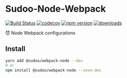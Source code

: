 # Sudoo-Node-Webpack

[![Build Status](https://travis-ci.com/SudoDotDog/Sudoo-Node-Webpack.svg?branch=master)](https://travis-ci.com/SudoDotDog/Sudoo-Node-Webpack)
[![codecov](https://codecov.io/gh/SudoDotDog/Sudoo-Node-Webpack/branch/master/graph/badge.svg)](https://codecov.io/gh/SudoDotDog/Sudoo-Node-Webpack)
[![npm version](https://badge.fury.io/js/%40sudoo%2Fwebpack-node.svg)](https://badge.fury.io/js/%40sudoo%2Fwebpack-node)
[![downloads](https://img.shields.io/npm/dm/@sudoo/webpack-node.svg)](https://www.npmjs.com/package/@sudoo/webpack-node)

:smiling_imp: Node Webpack configurations

## Install

```sh
yarn add @sudoo/webpack-node --dev
# Or
npm install @sudoo/webpack-node --save-dev
```
